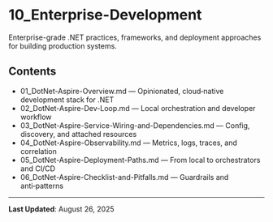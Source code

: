 # 10_Enterprise-Development

Enterprise-grade .NET practices, frameworks, and deployment approaches for building production systems.

## Contents

- 01_DotNet-Aspire-Overview.md — Opinionated, cloud‑native development stack for .NET
- 02_DotNet-Aspire-Dev-Loop.md — Local orchestration and developer workflow
- 03_DotNet-Aspire-Service-Wiring-and-Dependencies.md — Config, discovery, and attached resources
- 04_DotNet-Aspire-Observability.md — Metrics, logs, traces, and correlation
- 05_DotNet-Aspire-Deployment-Paths.md — From local to orchestrators and CI/CD
- 06_DotNet-Aspire-Checklist-and-Pitfalls.md — Guardrails and anti‑patterns

---

**Last Updated**: August 26, 2025
